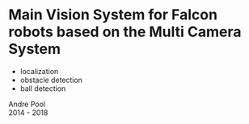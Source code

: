 # Main Vision System for Falcon robots based on the Multi Camera System
  - localization
  - obstacle detection
  - ball detection

Andre Pool  
2014 - 2018

